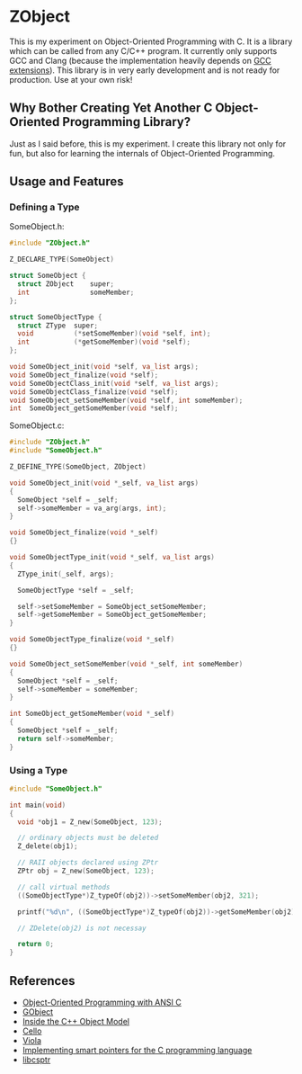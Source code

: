 # ZObject
This is my experiment on Object-Oriented Programming with C. It is a library
which can be called from any C/C++ program. It currently only supports GCC and
Clang (because the implementation heavily depends on [GCC extensions](https://gcc.gnu.org/onlinedocs/gcc-6.1.0/gcc/Common-Variable-Attributes.html)).
This library is in very early development and is not ready for production. Use
at your own risk!

## Why Bother Creating Yet Another C Object-Oriented Programming Library?
Just as I said before, this is my experiment. I create this library not only for
fun, but also for learning the internals of Object-Oriented Programming.

## Usage and Features

### Defining a Type
SomeObject.h:
```c
#include "ZObject.h"

Z_DECLARE_TYPE(SomeObject)

struct SomeObject {
  struct ZObject    super;
  int               someMember;
};

struct SomeObjectType {
  struct ZType  super;
  void          (*setSomeMember)(void *self, int);
  int           (*getSomeMember)(void *self);
};

void SomeObject_init(void *self, va_list args);
void SomeObject_finalize(void *self);
void SomeObjectClass_init(void *self, va_list args);
void SomeObjectClass_finalize(void *self);
void SomeObject_setSomeMember(void *self, int someMember);
int  SomeObject_getSomeMember(void *self);
```

SomeObject.c:
```c
#include "ZObject.h"
#include "SomeObject.h"

Z_DEFINE_TYPE(SomeObject, ZObject)

void SomeObject_init(void *_self, va_list args)
{
  SomeObject *self = _self;
  self->someMember = va_arg(args, int);
}

void SomeObject_finalize(void *_self)
{}

void SomeObjectType_init(void *_self, va_list args)
{
  ZType_init(_self, args);

  SomeObjectType *self = _self;

  self->setSomeMember = SomeObject_setSomeMember;
  self->getSomeMember = SomeObject_getSomeMember;
}

void SomeObjectType_finalize(void *_self)
{}

void SomeObject_setSomeMember(void *_self, int someMember)
{
  SomeObject *self = _self;
  self->someMember = someMember;
}

int SomeObject_getSomeMember(void *_self)
{
  SomeObject *self = _self;
  return self->someMember;
}
```

### Using a Type
```c
#include "SomeObject.h"

int main(void)
{
  void *obj1 = Z_new(SomeObject, 123);

  // ordinary objects must be deleted
  Z_delete(obj1);

  // RAII objects declared using ZPtr
  ZPtr obj = Z_new(SomeObject, 123);

  // call virtual methods
  ((SomeObjectType*)Z_typeOf(obj2))->setSomeMember(obj2, 321);

  printf("%d\n", ((SomeObjectType*)Z_typeOf(obj2))->getSomeMember(obj2));

  // ZDelete(obj2) is not necessay

  return 0;
}
```

## References
- [Object-Oriented Programming with ANSI C](https://www.cs.rit.edu/~ats/books/ooc.pdf)
- [GObject](https://developer.gnome.org/gobject/stable/)
- [Inside the C++ Object Model](https://www.amazon.com/Inside-Object-Model-Stanley-Lippman/dp/0201834545)
- [Cello](http://libcello.org/)
- [Viola](https://github.com/eatonphil/Viola)
- [Implementing smart pointers for the C programming language](https://snai.pe/c/c-smart-pointers/)
- [libcsptr](https://github.com/Snaipe/libcsptr)
